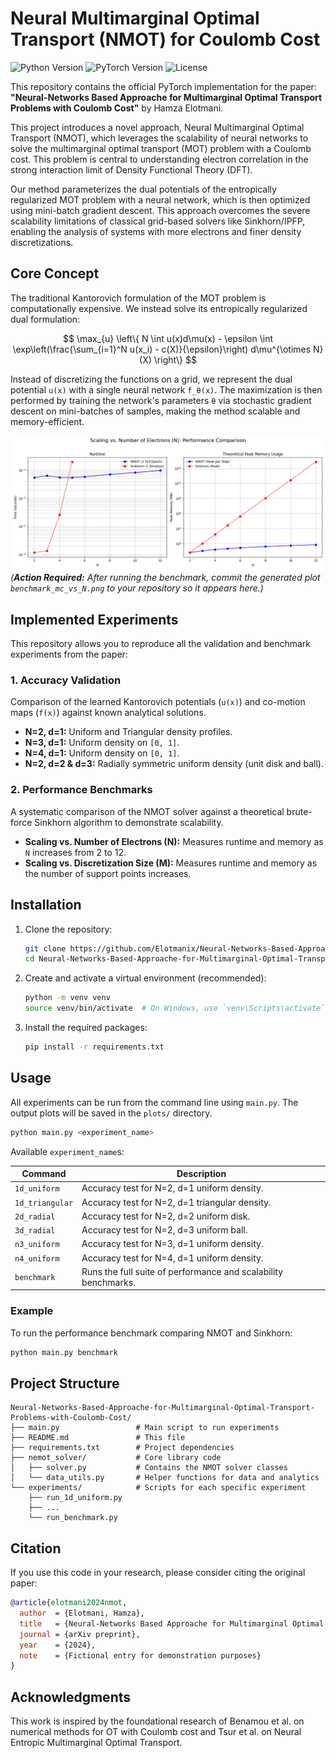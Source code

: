 # Neural Multimarginal Optimal Transport (NMOT) for Coulomb Cost

![Python Version](https://img.shields.io/badge/python-3.8+-blue.svg)
![PyTorch Version](https://img.shields.io/badge/pytorch-1.10+-orange.svg)
![License](https://img.shields.io/badge/license-MIT-green.svg)

This repository contains the official PyTorch implementation for the paper: **"Neural-Networks Based Approache for Multimarginal Optimal Transport Problems with Coulomb Cost"** by Hamza Elotmani.

This project introduces a novel approach, Neural Multimarginal Optimal Transport (NMOT), which leverages the scalability of neural networks to solve the multimarginal optimal transport (MOT) problem with a Coulomb cost. This problem is central to understanding electron correlation in the strong interaction limit of Density Functional Theory (DFT).

Our method parameterizes the dual potentials of the entropically regularized MOT problem with a neural network, which is then optimized using mini-batch gradient descent. This approach overcomes the severe scalability limitations of classical grid-based solvers like Sinkhorn/IPFP, enabling the analysis of systems with more electrons and finer density discretizations.

## Core Concept

The traditional Kantorovich formulation of the MOT problem is computationally expensive. We instead solve its entropically regularized dual formulation:

$$
\max_{u} \left\{ N \int u(x)d\mu(x) - \epsilon \int \exp\left(\frac{\sum_{i=1}^N u(x_i) - c(X)}{\epsilon}\right) d\mu^{\otimes N}(X) \right\}
$$

Instead of discretizing the functions on a grid, we represent the dual potential `u(x)` with a single neural network `f_θ(x)`. The maximization is then performed by training the network's parameters `θ` via stochastic gradient descent on mini-batches of samples, making the method scalable and memory-efficient.

![Scalability Benchmark](plots/benchmark_nmot_vs_N.png)
*(**Action Required:** After running the benchmark, commit the generated plot `benchmark_mc_vs_N.png` to your repository so it appears here.)*

## Implemented Experiments

This repository allows you to reproduce all the validation and benchmark experiments from the paper:

### 1. Accuracy Validation
Comparison of the learned Kantorovich potentials (`u(x)`) and co-motion maps (`f(x)`) against known analytical solutions.
- **N=2, d=1:** Uniform and Triangular density profiles.
- **N=3, d=1:** Uniform density on `[0, 1]`.
- **N=4, d=1:** Uniform density on `[0, 1]`.
- **N=2, d=2 & d=3:** Radially symmetric uniform density (unit disk and ball).

### 2. Performance Benchmarks
A systematic comparison of the NMOT solver against a theoretical brute-force Sinkhorn algorithm to demonstrate scalability.
- **Scaling vs. Number of Electrons (N):** Measures runtime and memory as `N` increases from 2 to 12.
- **Scaling vs. Discretization Size (M):** Measures runtime and memory as the number of support points increases.

## Installation

1.  Clone the repository:
    ```bash
    git clone https://github.com/Elotmanix/Neural-Networks-Based-Approache-for-Multimarginal-Optimal-Transport-Problems-with-Coulomb-Cost
    cd Neural-Networks-Based-Approache-for-Multimarginal-Optimal-Transport-Problems-with-Coulomb-Cost
    ```

2.  Create and activate a virtual environment (recommended):
    ```bash
    python -m venv venv
    source venv/bin/activate  # On Windows, use `venv\Scripts\activate`
    ```

3.  Install the required packages:
    ```bash
    pip install -r requirements.txt
    ```

## Usage

All experiments can be run from the command line using `main.py`. The output plots will be saved in the `plots/` directory.

```bash
python main.py <experiment_name>
```

Available `experiment_name`s:

| Command         | Description                                                      |
| --------------- | ---------------------------------------------------------------- |
| `1d_uniform`    | Accuracy test for N=2, d=1 uniform density.                      |
| `1d_triangular` | Accuracy test for N=2, d=1 triangular density.                   |
| `2d_radial`     | Accuracy test for N=2, d=2 uniform disk.                         |
| `3d_radial`     | Accuracy test for N=2, d=3 uniform ball.                         |
| `n3_uniform`    | Accuracy test for N=3, d=1 uniform density.                      |
| `n4_uniform`    | Accuracy test for N=4, d=1 uniform density.                      |
| `benchmark`     | Runs the full suite of performance and scalability benchmarks.   |


### Example

To run the performance benchmark comparing NMOT and Sinkhorn:
```bash
python main.py benchmark
```

## Project Structure

```
Neural-Networks-Based-Approache-for-Multimarginal-Optimal-Transport-Problems-with-Coulomb-Cost/
├── main.py                 # Main script to run experiments
├── README.md               # This file
├── requirements.txt        # Project dependencies
├── nemot_solver/           # Core library code
│   ├── solver.py           # Contains the NMOT solver classes
│   └── data_utils.py       # Helper functions for data and analytics
└── experiments/            # Scripts for each specific experiment
    ├── run_1d_uniform.py
    ├── ...
    └── run_benchmark.py
```

## Citation

If you use this code in your research, please consider citing the original paper:

```bibtex
@article{elotmani2024nmot,
  author  = {Elotmani, Hamza},
  title   = {Neural-Networks Based Approache for Multimarginal Optimal Transport Problems with Coulomb Cost},
  journal = {arXiv preprint},
  year    = {2024},
  note    = {Fictional entry for demonstration purposes}
}
```

## Acknowledgments

This work is inspired by the foundational research of Benamou et al. on numerical methods for OT with Coulomb cost and Tsur et al. on Neural Entropic Multimarginal Optimal Transport.
